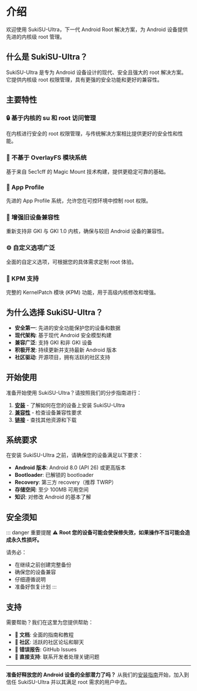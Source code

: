 # 介绍

欢迎使用 SukiSU-Ultra，下一代 Android Root 解决方案，为 Android 设备提供先进的内核级 root 管理。

## 什么是 SukiSU-Ultra？

SukiSU-Ultra 是专为 Android 设备设计的现代、安全且强大的 root 解决方案。它提供内核级 root 权限管理，具有更强的安全功能和更好的兼容性。

## 主要特性

### 🔒 基于内核的 su 和 root 访问管理
在内核进行安全的 root 权限管理，与传统解决方案相比提供更好的安全性和性能。

### 🚫 不基于 OverlayFS 模块系统
基于来自 5ec1cff 的 Magic Mount 技术构建，提供更稳定可靠的基础。

### 📱 App Profile
先进的 App Profile 系统，允许您在可控环境中控制 root 权限。

### 🔧 增强旧设备兼容性
重新支持非 GKI 与 GKI 1.0 内核，确保与较旧 Android 设备的兼容性。

### ⚙️ 自定义选项广泛
全面的自定义选项，可根据您的具体需求定制 root 体验。

### 🔌 KPM 支持
完整的 KernelPatch 模块 (KPM) 功能，用于高级内核修改和增强。

## 为什么选择 SukiSU-Ultra？

- **安全第一**: 先进的安全功能保护您的设备和数据
- **现代架构**: 基于现代 Android 安全模型构建
- **兼容广泛**: 支持 GKI 和非 GKI 设备
- **积极开发**: 持续更新并支持最新 Android 版本
- **社区驱动**: 开源项目，拥有活跃的社区支持

## 开始使用

准备开始使用 SukiSU-Ultra？请按照我们的分步指南进行：

1. **[安装](./installation)** - 了解如何在您的设备上安装 SukiSU-Ultra
2. **[兼容性](./compatibility)** - 检查设备兼容性要求
3. **[链接](./links)** - 查找其他资源和下载

## 系统要求

在安装 SukiSU-Ultra 之前，请确保您的设备满足以下要求：

- **Android 版本**: Android 8.0 (API 26) 或更高版本
- **Bootloader**: 已解锁的 bootloader
- **Recovery**: 第三方 recovery（推荐 TWRP）
- **存储空间**: 至少 100MB 可用空间
- **知识**: 对修改 Android 的基本了解

## 安全须知

::: danger 重要提醒
⚠️ **Root 您的设备可能会使保修失效，如果操作不当可能会造成永久性损坏。**

请务必：
- 在继续之前创建完整备份
- 确保您的设备兼容
- 仔细遵循说明
- 准备好恢复计划
:::

## 支持

需要帮助？我们在这里为您提供帮助：

- **📖 文档**: 全面的指南和教程
- **💬 社区**: 活跃的社区论坛和聊天
- **🐛 错误报告**: GitHub Issues
- **📧 直接支持**: 联系开发者处理关键问题

---

**准备好释放您的 Android 设备的全部潜力了吗？** 从我们的[安装指南](./installation)开始，加入到信任 SukiSU-Ultra 并以其满足 root 需求的用户中去。
